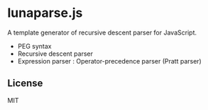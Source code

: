 # lunaparse.js
A template generator of recursive descent parser for JavaScript.

- PEG syntax
- Recursive descent parser
- Expression parser : Operator-precedence parser (Pratt parser)

## License
MIT
